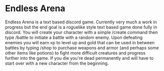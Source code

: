 # Endless Arena
Endless Arena is a text based discord game. Currently very much a work in progress but the end goal is a roguelike style text based game done fully in discord. 
You will create your character with a simple /create command then type /battle to initiate a battle with a random enemy. Upon defeating enemies you will earn xp to level up and gold
that can be used in between battles by typing /shop to purchase weapons and armor (and perhaps some other items like potions) to fight more difficult creatures and progress further into the game. If you die you're dead permanently and will have to start over with a new character from the beginning.
